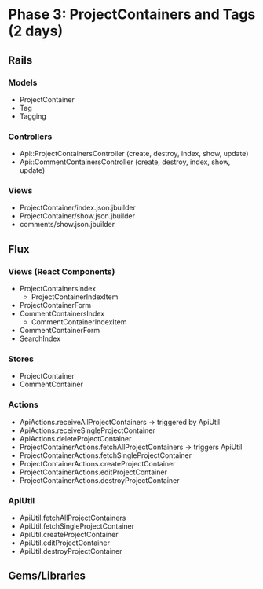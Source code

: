 # Phase 3: ProjectContainers and Tags (2 days)

## Rails
### Models
* ProjectContainer
* Tag
* Tagging

### Controllers
* Api::ProjectContainersController (create, destroy, index, show, update)
* Api::CommentContainersController (create, destroy, index, show, update)

### Views
* ProjectContainer/index.json.jbuilder
* ProjectContainer/show.json.jbuilder
* comments/show.json.jbuilder

## Flux
### Views (React Components)
* ProjectContainersIndex
  - ProjectContainerIndexItem
* ProjectContainerForm
* CommentContainersIndex
  - CommentContainerIndexItem
* CommentContainerForm
* SearchIndex

### Stores
* ProjectContainer
* CommentContainer

### Actions
* ApiActions.receiveAllProjectContainers -> triggered by ApiUtil
* ApiActions.receiveSingleProjectContainer
* ApiActions.deleteProjectContainer
* ProjectContainerActions.fetchAllProjectContainers -> triggers ApiUtil
* ProjectContainerActions.fetchSingleProjectContainer
* ProjectContainerActions.createProjectContainer
* ProjectContainerActions.editProjectContainer
* ProjectContainerActions.destroyProjectContainer


### ApiUtil
* ApiUtil.fetchAllProjectContainers
* ApiUtil.fetchSingleProjectContainer
* ApiUtil.createProjectContainer
* ApiUtil.editProjectContainer
* ApiUtil.destroyProjectContainer


## Gems/Libraries

